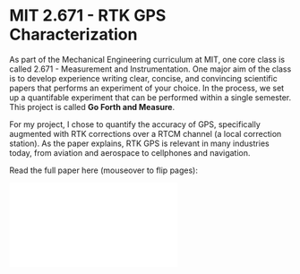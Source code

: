 # MIT 2.671 - RTK GPS Characterization

As part of the Mechanical Engineering curriculum at MIT, one core class is called 2.671 - Measurement and Instrumentation.
One major aim of the class is to develop experience writing clear, concise, and convincing scientific papers that performs an experiment of your choice. In the process, we set up a quantifable experiment that can be performed within a single semester. This project is called **Go Forth and Measure**.

For my project, I chose to quantify the accuracy of GPS, specifically augmented with RTK corrections over a RTCM channel (a local correction station). As the paper explains, RTK GPS is relevant in many industries today, from aviation and aerospace to cellphones and navigation.

Read the full paper here (mouseover to flip pages):

![[SINGLEPAGE] Final Paper](Becker_A_GF_FinalPaper_2col.pdf)
